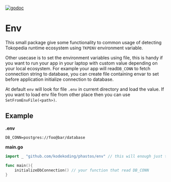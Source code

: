 [![godoc](https://godoc.org/github.com/golang/mock/gomock?status.svg)](http://godoc.tkpd/pkg/github.com/kodekoding/phastos/env)

# Env
This small package give some functionality to common usage of detecting Tokopedia runtime ecosystem using `TKPENV` environment variable.

Other usecase is to set the environment variables using file, this is handy if you want to run your app in your laptop with custom value depending on your local ecosystem. 
For example your app will read`DB_CONN` to fetch connection string to database, you can create file containing envar to set before application initialize connection to database.

At default `env` will look for file `.env` in current directory and load the value. If you want to load env file from other place then you can use `SetFromEnvFile(<path>)`.

## Example
**.env**
```
DB_CONN=postgres://foo@bar/database
```

**main.go**
```go
import _ "github.com/kodekoding/phastos/env" // this will enough just to trigger env to look for .env file

func main(){
    initializeDbConnection() // your function that read DB_CONN 
}
```
